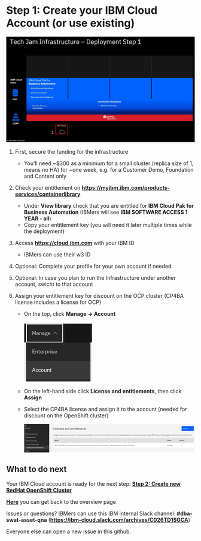 # Step 1: Create your IBM Cloud Account (or use existing)

![Overview](images/overview01.jpg "Overview")

1. First, secure the funding for the infrastructure
   - You’ll need ~$300 as a minimum for a small cluster (replica size of 1, means no HA) for ~one week, e.g. for a Customer Demo, Foundation and Content only

2. Check your entitlement on **https://myibm.ibm.com/products-services/containerlibrary**
   - Under **View library** check that you are entitled for **IBM Cloud Pak for Business Automation** (IBMers will see **IBM SOFTWARE ACCESS 1 YEAR - all**)
   - Copy your entitlement key (you will need it later multiple times while the deployment)

3. Access **https://cloud.ibm.com** with your IBM ID
   - IBMers can use their w3 ID

4. Optional: Complete your profile for your own account if needed

5. Optional: In case you plan to run the Infrastructure under another account, swicht to that account

6. Assign your entitlement key for discount on the OCP cluster (CP4BA license includes a license for OCP)
   - On the top, click **Manage -> Account**
     
     ![Manage Account](images/applyLicense01.jpg "Manage Account")
     
   - On the left-hand side click **License and entitlements**, then click **Assign**
   - Select the CP4BA license and assign it to the account (needed for discount on the OpenShift cluster)
     
     ![Apply License](images/applyLicense02.jpg "Apply License")

## What to do next

Your IBM Cloud account is ready for the next step: **[Step 2: Create new RedHat OpenShift Cluster](02createRedHatOpenShiftCluster.md)**

**[Here](Readme.md)** you can get back to the overview page

Issues or questions? IBMers can use this IBM internal Slack channel: **#dba-swat-asset-qna** (**https://ibm-cloud.slack.com/archives/C026TD1SGCA**)

Everyone else can open a new issue in this github.
